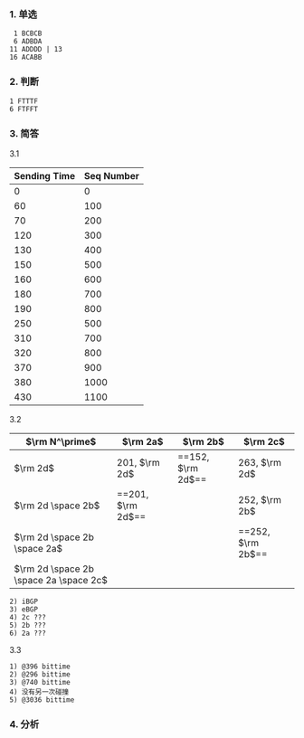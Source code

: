 ### 1. 单选

```text
 1 BCBCB
 6 ADBDA
11 ADDDD | 13
16 ACABB
```

### 2. 判断

```text
1 FTTTF
6 FTFFT
```

### 3. 简答

3.1

| Sending Time | Seq Number |
| ------------ | ---------- |
| 0            | 0          |
| 60           | 100        |
| 70           | 200        |
| 120          | 300        |
| 130          | 400        |
| 150          | 500        |
| 160          | 600        |
| 180          | 700        |
| 190          | 800        |
| 250          | 500        |
| 310          | 700        |
| 320          | 800        |
| 370          | 900        |
| 380          | 1000       |
| 430          | 1100       |

3.2

| $\rm N^\prime$                         | $\rm 2a$            | $\rm 2b$            | $\rm 2c$            |
| -------------------------------------- | ------------------- | ------------------- | ------------------- |
| $\rm 2d$                               | $201$, $\rm 2d$     | ==$152$, $\rm 2d$== | $263$, $\rm 2d$     |
| $\rm 2d \space 2b$                     | ==$201$, $\rm 2d$== |                     | $252$, $\rm 2b$     |
| $\rm 2d \space 2b \space 2a$           |                     |                     | ==$252$, $\rm 2b$== |
| $\rm 2d \space 2b \space 2a \space 2c$ |                     |                     |                     |

```text
2) iBGP
3) eBGP
4) 2c ???
5) 2b ???
6) 2a ???
```

3.3

```text
1) @396 bittime
2) @296 bittime
3) @740 bittime
4) 没有另一次碰撞
5) @3036 bittime
```

### 4. 分析

